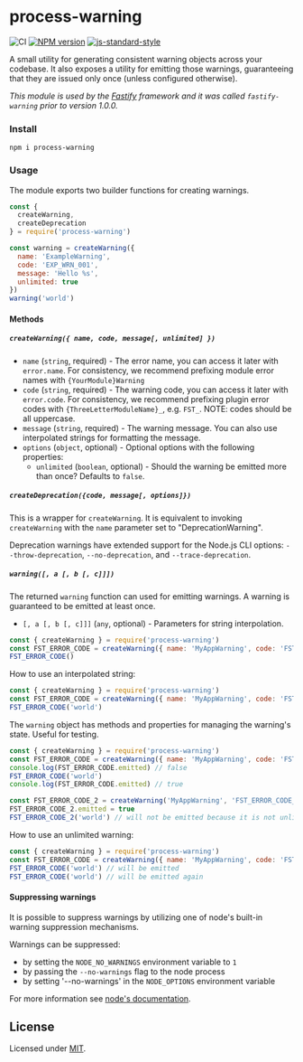 # process-warning

![CI](https://github.com/fastify/process-warning/workflows/CI/badge.svg)
[![NPM version](https://img.shields.io/npm/v/process-warning.svg?style=flat)](https://www.npmjs.com/package/process-warning)
[![js-standard-style](https://img.shields.io/badge/code%20style-standard-brightgreen.svg?style=flat)](https://standardjs.com/)

A small utility for generating consistent warning objects across your codebase.
It also exposes a utility for emitting those warnings, guaranteeing that they are issued only once (unless configured otherwise).

_This module is used by the [Fastify](https://fastify.dev) framework and it was called `fastify-warning` prior to version 1.0.0._

### Install

```
npm i process-warning
```

### Usage

The module exports two builder functions for creating warnings.

```js
const {
  createWarning,
  createDeprecation
} = require('process-warning')

const warning = createWarning({
  name: 'ExampleWarning',
  code: 'EXP_WRN_001',
  message: 'Hello %s',
  unlimited: true
})
warning('world')
```

#### Methods

##### `createWarning({ name, code, message[, unlimited] })`

- `name` (`string`, required) - The error name, you can access it later with
`error.name`. For consistency, we recommend prefixing module error names
with `{YourModule}Warning`
- `code` (`string`, required) - The warning code, you can access it later with
`error.code`. For consistency, we recommend prefixing plugin error codes with
`{ThreeLetterModuleName}_`, e.g. `FST_`. NOTE: codes should be all uppercase.
- `message` (`string`, required) - The warning message. You can also use
interpolated strings for formatting the message.
- `options` (`object`, optional) - Optional options with the following
properties:
  + `unlimited` (`boolean`, optional) - Should the warning be emitted more than
  once? Defaults to `false`.


##### `createDeprecation({code, message[, options]})`

This is a wrapper for `createWarning`. It is equivalent to invoking
`createWarning` with the `name` parameter set to "DeprecationWarning".

Deprecation warnings have extended support for the Node.js CLI options:
`--throw-deprecation`, `--no-deprecation`, and `--trace-deprecation`.

##### `warning([, a [, b [, c]]])`

The returned `warning` function can used for emitting warnings.
A warning is guaranteed to be emitted at least once.

- `[, a [, b [, c]]]` (`any`, optional) - Parameters for string interpolation.

```js
const { createWarning } = require('process-warning')
const FST_ERROR_CODE = createWarning({ name: 'MyAppWarning', code: 'FST_ERROR_CODE', message: 'message' })
FST_ERROR_CODE()
```

How to use an interpolated string:
```js
const { createWarning } = require('process-warning')
const FST_ERROR_CODE = createWarning({ name: 'MyAppWarning', code: 'FST_ERROR_CODE', message: 'Hello %s'})
FST_ERROR_CODE('world')
```

The `warning` object has methods and properties for managing the warning's state. Useful for testing.
```js
const { createWarning } = require('process-warning')
const FST_ERROR_CODE = createWarning({ name: 'MyAppWarning', code: 'FST_ERROR_CODE', message: 'Hello %s'})
console.log(FST_ERROR_CODE.emitted) // false
FST_ERROR_CODE('world')
console.log(FST_ERROR_CODE.emitted) // true

const FST_ERROR_CODE_2 = createWarning('MyAppWarning', 'FST_ERROR_CODE_2', 'Hello %s')
FST_ERROR_CODE_2.emitted = true
FST_ERROR_CODE_2('world') // will not be emitted because it is not unlimited
```

How to use an unlimited warning:
```js
const { createWarning } = require('process-warning')
const FST_ERROR_CODE = createWarning({ name: 'MyAppWarning', code: 'FST_ERROR_CODE', message: 'Hello %s', unlimited: true })
FST_ERROR_CODE('world') // will be emitted
FST_ERROR_CODE('world') // will be emitted again
```

#### Suppressing warnings

It is possible to suppress warnings by utilizing one of node's built-in warning suppression mechanisms.

Warnings can be suppressed:

- by setting the `NODE_NO_WARNINGS` environment variable to `1`
- by passing the `--no-warnings` flag to the node process
- by setting '--no-warnings' in the `NODE_OPTIONS` environment variable

For more information see [node's documentation](https://nodejs.org/api/cli.html).

## License

Licensed under [MIT](./LICENSE).
